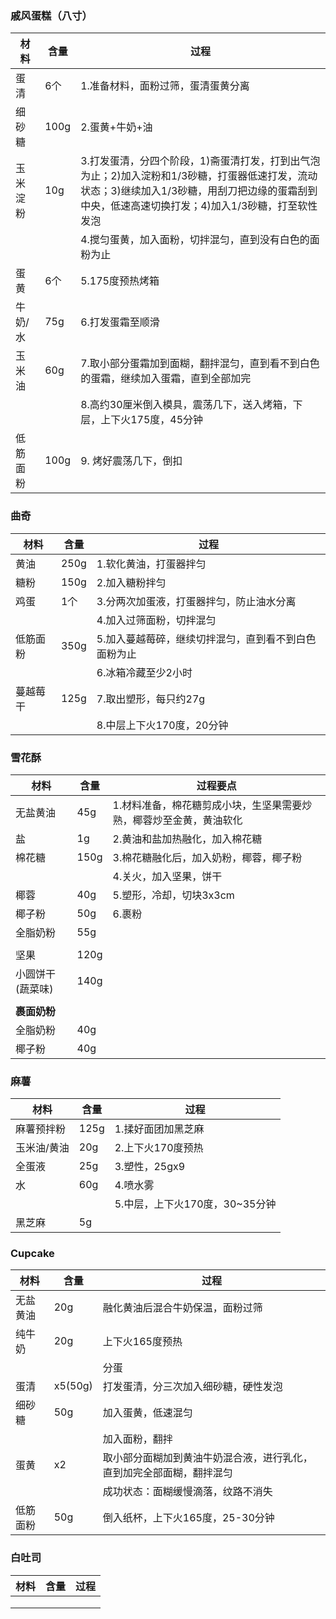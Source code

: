 ### 戚风蛋糕（八寸）

| 材料     | 含量 | 过程                                                         |
| -------- | ---- | ------------------------------------------------------------ |
| 蛋清     | 6个  | 1.准备材料，面粉过筛，蛋清蛋黄分离                           |
| 细砂糖   | 100g | 2.蛋黄+牛奶+油                                               |
| 玉米淀粉 | 10g  | 3.打发蛋清，分四个阶段，1)斋蛋清打发，打到出气泡为止；2)加入淀粉和1/3砂糖，打蛋器低速打发，流动状态；3)继续加入1/3砂糖，用刮刀把边缘的蛋霜刮到中央，低速高速切换打发；4)加入1/3砂糖，打至软性发泡 |
|          |      | 4.搅匀蛋黄，加入面粉，切拌混匀，直到没有白色的面粉为止       |
| 蛋黄     | 6个  | 5.175度预热烤箱                                              |
| 牛奶/水  | 75g  | 6.打发蛋霜至顺滑                                             |
| 玉米油   | 60g  | 7.取小部分蛋霜加到面糊，翻拌混匀，直到看不到白色的蛋霜，继续加入蛋霜，直到全部加完 |
|          |      | 8.高约30厘米倒入模具，震荡几下，送入烤箱，下层，上下火175度，45分钟 |
| 低筋面粉 | 100g | 9. 烤好震荡几下，倒扣                                        |



### 曲奇

| 材料     | 含量 | 过程                                                 |
| -------- | ---- | ---------------------------------------------------- |
| 黄油     | 250g | 1.软化黄油，打蛋器拌匀                               |
| 糖粉     | 150g | 2.加入糖粉拌匀                                       |
| 鸡蛋     | 1个  | 3.分两次加蛋液，打蛋器拌匀，防止油水分离             |
|          |      | 4.加入过筛面粉，切拌混匀                             |
| 低筋面粉 | 350g | 5.加入蔓越莓碎，继续切拌混匀，直到看不到白色面粉为止 |
|          |      | 6.冰箱冷藏至少2小时                                  |
| 蔓越莓干 | 125g | 7.取出塑形，每只约27g                                |
|          |      | 8.中层上下火170度，20分钟                            |



### 雪花酥

| 材料             | 含量 | 过程要点                                                     |
| ---------------- | ---- | ------------------------------------------------------------ |
| 无盐黄油         | 45g  | 1.材料准备，棉花糖剪成小块，生坚果需要炒熟，椰蓉炒至金黄，黄油软化 |
| 盐               | 1g   | 2.黄油和盐加热融化，加入棉花糖                               |
| 棉花糖           | 150g | 3.棉花糖融化后，加入奶粉，椰蓉，椰子粉                       |
|                  |      | 4.关火，加入坚果，饼干                                       |
| 椰蓉             | 40g  | 5.塑形，冷却，切块3x3cm                                      |
| 椰子粉           | 50g  | 6.裹粉                                                       |
| 全脂奶粉         | 55g  |                                                              |
|                  |      |                                                              |
| 坚果             | 120g |                                                              |
| 小圆饼干(蔬菜味) | 140g |                                                              |
|                  |      |                                                              |
| **裹面奶粉**     |      |                                                              |
| 全脂奶粉         | 40g  |                                                              |
| 椰子粉           | 40g  |                                                              |



### 麻薯

| 材料        | 含量 | 过程                           |
| ----------- | ---- | ------------------------------ |
| 麻薯预拌粉  | 125g | 1.揉好面团加黑芝麻             |
| 玉米油/黄油 | 20g  | 2.上下火170度预热              |
| 全蛋液      | 25g  | 3.塑性，25gx9                  |
| 水          | 60g  | 4.喷水雾                       |
|             |      | 5.中层，上下火170度，30~35分钟 |
| 黑芝麻      | 5g   |                                |



### Cupcake

| 材料     | 含量    | 过程                                                         |
| -------- | ------- | ------------------------------------------------------------ |
| 无盐黄油 | 20g     | 融化黄油后混合牛奶保温，面粉过筛                             |
| 纯牛奶   | 20g     | 上下火165度预热                                              |
|          |         | 分蛋                                                         |
| 蛋清     | x5(50g) | 打发蛋清，分三次加入细砂糖，硬性发泡                         |
| 细砂糖   | 50g     | 加入蛋黄，低速混匀                                           |
|          |         | 加入面粉，翻拌                                               |
| 蛋黄     | x2      | 取小部分面糊加到黄油牛奶混合液，进行乳化，直到加完全部面糊，翻拌混匀 |
|          |         | 成功状态：面糊缓慢滴落，纹路不消失                           |
| 低筋面粉 | 50g     | 倒入纸杯，上下火165度，25-30分钟                             |



### 白吐司

| 材料 | 含量 | 过程 |
| ---- | ---- | ---- |
|      |      |      |
|      |      |      |
|      |      |      |




